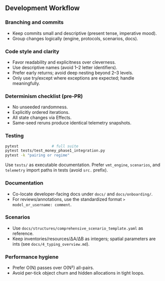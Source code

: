 ## Development Workflow

### Branching and commits
- Keep commits small and descriptive (present tense, imperative mood).
- Group changes logically (engine, protocols, scenarios, docs).

### Code style and clarity
- Favor readability and explicitness over cleverness.
- Use descriptive names (avoid 1–2 letter identifiers).
- Prefer early returns; avoid deep nesting beyond 2–3 levels.
- Only use try/except where exceptions are expected; handle meaningfully.

### Determinism checklist (pre-PR)
- No unseeded randomness.
- Explicitly ordered iterations.
- All state changes via Effects.
- Same-seed reruns produce identical telemetry snapshots.

### Testing
```bash
pytest               # full suite
pytest tests/test_money_phase1_integration.py
pytest -k "pairing or regime"
```
Use `tests/` as executable documentation. Prefer `vmt_engine`, `scenarios`, and `telemetry` import paths in tests (avoid `src.` prefix).

### Documentation
- Co-locate developer-facing docs under `docs/` and `docs/onboarding/`.
- For reviews/annotations, use the standardized format `> model_or_username: comment`.

### Scenarios
- Use `docs/structures/comprehensive_scenario_template.yaml` as reference.
- Keep inventories/resources/ΔA/ΔB as integers; spatial parameters are ints (see `docs/4_typing_overview.md`).

### Performance hygiene
- Prefer O(N) passes over O(N²) all-pairs.
- Avoid per-tick object churn and hidden allocations in tight loops.


